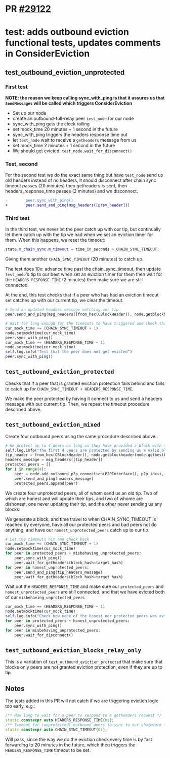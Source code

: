 # PR [#29122](https://github.com/bitcoin/bitcoin/pull/29122)
# test: adds outbound eviction functional tests, updates comments in ConsiderEviction

## test_outbound_eviction_unprotected

### First test
__NOTE: the reason we keep calling sync_with_ping is that it assures us that
`SendMessages` will be called which triggers ConsiderEviction__
- Set up our node
- create an outbound-full-relay peer `test_node` for our node
- sync_with_ping gets the clock rolling
- set mock_time 20 minutes + 1 second in the future
- sync_with_ping triggers the headers response time out
- let `test_node` wait to receive a `getheaders` message from us
- set mock_time 2 minutes + 1 second in the future
- We should get evicted: `test_node.wait_for_disconnect()`

### Test, second
For the second test we do the exact same thing but have `test_node` send us
old headers instead of no headers, it should disconnect after chain sync timeout
passes (20 minutes) then getheaders is sent, then headers_response_time passes
(2 minutes) and we disconnect.

```diff
-        peer.sync_with_ping()
+        peer.send_and_ping(msg_headers([prev_header]))
```

### Third test
In the third test, we never let the peer catch up with our tip, but continually
let them catch up with the tip we had when we set an eviction timer for them.
When this happens, we reset the timeout:
```cpp
state.m_chain_sync.m_timeout = time_in_seconds + CHAIN_SYNC_TIMEOUT;
```

Giving them another `CHAIN_SYNC_TIMEOUT` (20 minutes) to catch up.

The test does 10x: advance time past the chain_sync_timeout, then update
`test_node`'s tip to our best when set an eviction timer for them then wait for
the `HEADERS_RESPONSE_TIME` (2 minutes) then make sure we are still connected.

At the end, this test checks that if a peer who has had an eviction timeout set catches up with
our current tip, we clear the timeout.

```python
# Send an updated headers message matching our tip
peer.send_and_ping(msg_headers([from_hex(CBlockHeader(), node.getblockheader(best_block_hash, False))]))

# Wait for long enough for the timeouts to have triggered and check that we are still connected
cur_mock_time += (CHAIN_SYNC_TIMEOUT + 1)
node.setmocktime(cur_mock_time)
peer.sync_with_ping()
cur_mock_time += (HEADERS_RESPONSE_TIME + 1)
node.setmocktime(cur_mock_time)
self.log.info("Test that the peer does not get evicted")
peer.sync_with_ping()
```

## `test_outbound_eviction_protected`
Checks that if a peer that is granted eviction protection fails behind and fails
to catch up for `CHAIN_SYNC_TIMEOUT + HEADERS_RESPONSE_TIME`.

We make the peer protected by having it connect to us and send a headers message
with our current tip. Then, we repeat the timeout procedure described above.

## `test_outbound_eviction_mixed`
Create four outbound peers using the same procedure described above.

```python
# We protect up to 4 peers as long as they have provided a block with the same amount of work as our tip
self.log.info("The first 4 peers are protected by sending us a valid block with enough work")
tip_header = from_hex(CBlockHeader(), node.getblockheader(node.getbestblockhash(), False))
headers_message = msg_headers([tip_header])
protected_peers = []
for i in range(4):
    peer = node.add_outbound_p2p_connection(P2PInterface(), p2p_idx=i, connection_type="outbound-full-relay")
    peer.send_and_ping(headers_message)
    protected_peers.append(peer)
```

We create four unprotected peers, all of whom send us an old tip. Two of which
are honest and will update their tips, and two of whome are dishonest, one never
updating their tip, and the other never sending us any blocks.

We generate a block, and time travel to when CHAIN_SYNC_TIMEOUT is reached by
everyone, have all our protected peers and bad peers not do anything, and have
our `honest_unprotected_peers` catch up to our tip.

```python
# Let the timeouts hit and check back
cur_mock_time += (CHAIN_SYNC_TIMEOUT + 1)
node.setmocktime(cur_mock_time)
for peer in protected_peers + misbehaving_unprotected_peers:
    peer.sync_with_ping()
    peer.wait_for_getheaders(block_hash=target_hash)
for peer in honest_unprotected_peers:
    peer.send_and_ping(tip_headers_message)
    peer.wait_for_getheaders(block_hash=target_hash)
```

Wait out the `HEADERS_RESPONSE_TIME` and make sure our `protected_peers` and
`honest_unprotected_peers` are still connected, and that we have evicted both of
our `misbehaving_unprotected_peers`

```python
cur_mock_time += (HEADERS_RESPONSE_TIME + 1)
node.setmocktime(cur_mock_time)
self.log.info("Check how none of the honest nor protected peers was evicted but all the misbehaving unprotected were")
for peer in protected_peers + honest_unprotected_peers:
    peer.sync_with_ping()
for peer in misbehaving_unprotected_peers:
    peer.wait_for_disconnect()
```

## `test_outbound_eviction_blocks_relay_only`
This is a variation of `test_outbound_eviction_protected` that make sure that
blocks only peers are not granted eviction protection, even if they are up to
tip.

## Notes

The tests added in this PR will not catch if we are triggering eviction logic
too early. e.g.:

```cpp
/** How long to wait for a peer to respond to a getheaders request */
static constexpr auto HEADERS_RESPONSE_TIME{0s};
/** Timeout for (unprotected) outbound peers to sync to our chainwork */
static constexpr auto CHAIN_SYNC_TIMEOUT{0s};
```

Will pass, since the way we do the eviction check every time is by fast
forwarding to 20 minutes in the future, which then triggers the
`HEADERS_RESPONSE_TIME` timeout to be set.
